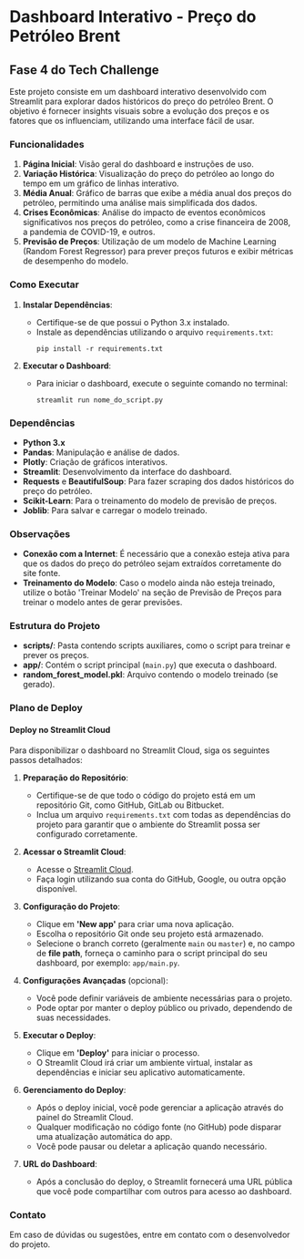 # Dashboard Interativo - Preço do Petróleo Brent

## Fase 4 do Tech Challenge

Este projeto consiste em um dashboard interativo desenvolvido com Streamlit para explorar dados históricos do preço do petróleo Brent. O objetivo é fornecer insights visuais sobre a evolução dos preços e os fatores que os influenciam, utilizando uma interface fácil de usar.

### Funcionalidades

1. **Página Inicial**: Visão geral do dashboard e instruções de uso.
2. **Variação Histórica**: Visualização do preço do petróleo ao longo do tempo em um gráfico de linhas interativo.
3. **Média Anual**: Gráfico de barras que exibe a média anual dos preços do petróleo, permitindo uma análise mais simplificada dos dados.
4. **Crises Econômicas**: Análise do impacto de eventos econômicos significativos nos preços do petróleo, como a crise financeira de 2008, a pandemia de COVID-19, e outros.
5. **Previsão de Preços**: Utilização de um modelo de Machine Learning (Random Forest Regressor) para prever preços futuros e exibir métricas de desempenho do modelo.

### Como Executar

1. **Instalar Dependências**:
   - Certifique-se de que possui o Python 3.x instalado.
   - Instale as dependências utilizando o arquivo `requirements.txt`:
     ```
     pip install -r requirements.txt
     ```

2. **Executar o Dashboard**:
   - Para iniciar o dashboard, execute o seguinte comando no terminal:
     ```
     streamlit run nome_do_script.py
     ```

### Dependências

- **Python 3.x**
- **Pandas**: Manipulação e análise de dados.
- **Plotly**: Criação de gráficos interativos.
- **Streamlit**: Desenvolvimento da interface do dashboard.
- **Requests** e **BeautifulSoup**: Para fazer scraping dos dados históricos do preço do petróleo.
- **Scikit-Learn**: Para o treinamento do modelo de previsão de preços.
- **Joblib**: Para salvar e carregar o modelo treinado.

### Observações

- **Conexão com a Internet**: É necessário que a conexão esteja ativa para que os dados do preço do petróleo sejam extraídos corretamente do site fonte.
- **Treinamento do Modelo**: Caso o modelo ainda não esteja treinado, utilize o botão 'Treinar Modelo' na seção de Previsão de Preços para treinar o modelo antes de gerar previsões.

### Estrutura do Projeto

- **scripts/**: Pasta contendo scripts auxiliares, como o script para treinar e prever os preços.
- **app/**: Contém o script principal (`main.py`) que executa o dashboard.
- **random_forest_model.pkl**: Arquivo contendo o modelo treinado (se gerado).

### Plano de Deploy

#### Deploy no Streamlit Cloud

Para disponibilizar o dashboard no Streamlit Cloud, siga os seguintes passos detalhados:

1. **Preparação do Repositório**:
   - Certifique-se de que todo o código do projeto está em um repositório Git, como GitHub, GitLab ou Bitbucket.
   - Inclua um arquivo `requirements.txt` com todas as dependências do projeto para garantir que o ambiente do Streamlit possa ser configurado corretamente.

2. **Acessar o Streamlit Cloud**:
   - Acesse o [Streamlit Cloud](https://streamlit.io/cloud).
   - Faça login utilizando sua conta do GitHub, Google, ou outra opção disponível.

3. **Configuração do Projeto**:
   - Clique em **'New app'** para criar uma nova aplicação.
   - Escolha o repositório Git onde seu projeto está armazenado.
   - Selecione o branch correto (geralmente `main` ou `master`) e, no campo de **file path**, forneça o caminho para o script principal do seu dashboard, por exemplo: `app/main.py`.

4. **Configurações Avançadas** (opcional):
   - Você pode definir variáveis de ambiente necessárias para o projeto.
   - Pode optar por manter o deploy público ou privado, dependendo de suas necessidades.

5. **Executar o Deploy**:
   - Clique em **'Deploy'** para iniciar o processo.
   - O Streamlit Cloud irá criar um ambiente virtual, instalar as dependências e iniciar seu aplicativo automaticamente.

6. **Gerenciamento do Deploy**:
   - Após o deploy inicial, você pode gerenciar a aplicação através do painel do Streamlit Cloud.
   - Qualquer modificação no código fonte (no GitHub) pode disparar uma atualização automática do app.
   - Você pode pausar ou deletar a aplicação quando necessário.

7. **URL do Dashboard**:
   - Após a conclusão do deploy, o Streamlit fornecerá uma URL pública que você pode compartilhar com outros para acesso ao dashboard.


### Contato

Em caso de dúvidas ou sugestões, entre em contato com o desenvolvedor do projeto.
